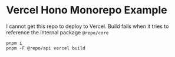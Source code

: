 # Vercel Hono Monorepo Example

I cannot get this repo to deploy to Vercel. 
Build fails when it tries to reference the internal package `@repo/core`

```
pnpm i
pnpm -F @repo/api vercel build
```